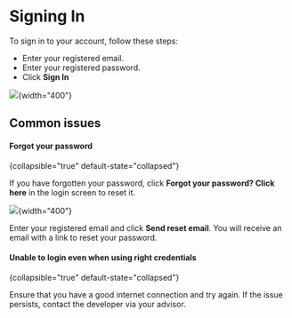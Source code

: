 # Signing In

To sign in to your account, follow these steps:

- Enter your registered email.
- Enter your registered password.
- Click **Sign In**

![](login.png){width="400"}

## Common issues

#### Forgot your password

{collapsible="true" default-state="collapsed"}

If you have forgotten your password, click **Forgot your password? Click here** in the login screen to reset it.

![](forgotPwd.png){width="400"}

Enter your registered email and click **Send reset email**. You will receive an email with a link to reset your
password.

#### Unable to login even when using right credentials

{collapsible="true" default-state="collapsed"}

Ensure that you have a good internet connection and try again. If the issue persists, contact the developer via your
advisor.